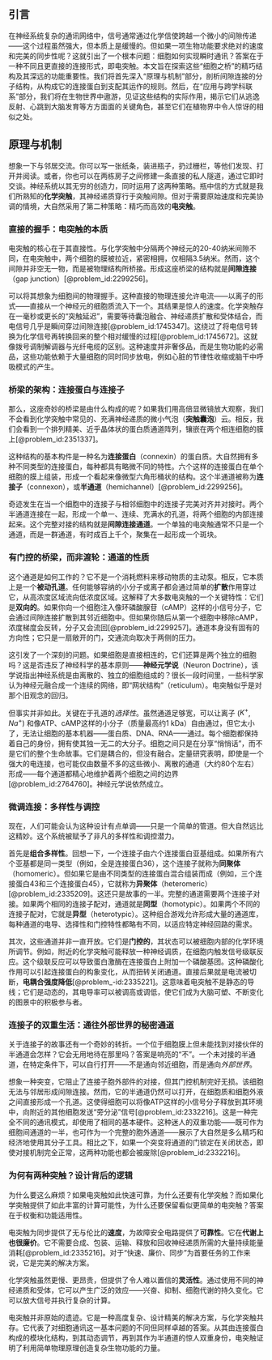 ## 引言
在神经系统复杂的通讯网络中，信号通常通过化学信使跨越一个微小的间隙传递——这个过程虽然强大，但本质上是缓慢的。但如果一项生物功能要求绝对的速度和完美的同步性呢？这就引出了一个根本问题：细胞如何实现瞬时通讯？答案在于一种不同且更直接的连接形式，即电突触。本文旨在探索这些“细胞之桥”的精巧结构及其深远的功能重要性。我们将首先深入“原理与机制”部分，剖析间隙连接的分子结构，从构成它的连接蛋白到支配其运作的规则。然后，在“应用与跨学科联系”部分，我们将在生物世界中遨游，见证这些结构的实际作用，揭示它们从逃逸反射、心跳到大脑发育等方方面面的关键角色，甚至它们在植物界中令人惊讶的相似之处。

## 原理与机制

想象一下与邻居交流。你可以写一张纸条，装进瓶子，扔过栅栏，等他们发现、打开并阅读。或者，你也可以在两栋房子之间修建一条直接的私人隧道，通过它即时交谈。神经系统以其无穷的创造力，同时运用了这两种策略。瓶中信的方式就是我们所熟知的**化学突触**，其神经递质穿行于突触间隙。但对于需要原始速度和完美协调的情境，大自然采用了第二种策略：精巧而高效的**电突触**。

### 直接的握手：电突触的本质

电突触的核心在于其直接性。与化学突触中分隔两个神经元的20-40纳米间隙不同，在电突触中，两个细胞的膜被拉近，紧密相拥，仅相隔3.5纳米。然而，这个间隙并非空无一物，而是被物理结构所桥接。形成这座桥梁的结构就是**间隙连接**（gap junction）[@problem_id:2299256]。

可以将其想象为细胞间的物理握手。这种直接的物理连接允许电流——以离子的形式——直接从一个神经元的细胞质流入下一个。其结果是惊人的速度。化学突触存在一毫秒或更长的“突触延迟”，需要等待囊泡融合、神经递质扩散和受体结合，而电信号几乎是瞬间穿过间隙连接[@problem_id:1745347]。这绕过了将电信号转换为化学信号再转换回来的整个相对缓慢的过程[@problem_id:1745672]。这就像拨号调制解调器与光纤电缆的区别。这种速度并非奢侈品，而是生物功能的必需品，这些功能依赖于大量细胞的同时同步放电，例如心脏的节律性收缩或脑干中呼吸模式的产生。

### 桥梁的架构：连接蛋白与连接子

那么，这座奇妙的桥梁是由什么构成的呢？如果我们用高倍显微镜放大观察，我们不会看到化学突触中常见的、充满神经递质的微小气泡（**突触囊泡**）云。相反，我们会看到一个排列精美、近乎晶体状的蛋白质通道阵列，镶嵌在两个相连细胞的膜上[@problem_id:2351337]。

这种结构的基本构件是一种名为**连接蛋白**（connexin）的蛋白质。大自然拥有多种不同类型的连接蛋白，每种都具有略微不同的特性。六个这样的连接蛋白在单个细胞的膜上组装，形成一个看起来像微型六角形桶状的结构。这个半通道被称为**连接子**（connexon），或**半通道**（hemichannel）[@problem_id:2299256]。

奇迹发生在当一个细胞中的连接子与相邻细胞中的连接子完美对齐并对接时。两个半通道连接在一起，形成一个单一、连续、充满水的孔道，将两个细胞的内部连接起来。这个完整对接的结构就是**间隙连接通道**。一个单独的电突触通常不只是一个通道，而是一群通道，有时成百上千个，聚集在一起形成一个斑块。

### 有门控的桥梁，而非渡轮：通道的性质

这个通道是如何工作的？它不是一个消耗燃料来移动物质的主动泵。相反，它本质上是一个**被动孔道**。任何能够容纳的小分子或离子都会通过简单的**扩散**作用穿过它，从高浓度区域流向低浓度区域。这解释了大多数电突触的一个关键特性：它们是**双向的**。如果你向一个细胞注入像环磷酸腺苷（cAMP）这样的小信号分子，它会通过间隙连接扩散到其邻近细胞中。但如果你随后从第一个细胞中移除cAMP，浓度梯度会反转，分子又会流回[@problem_id:2299257]。通道本身没有固有的方向性；它只是一扇敞开的门，交通流向取决于两侧的压力。

这引发了一个深刻的问题。如果细胞是直接相连的，它们还算是两个独立的细胞吗？这是否违反了神经科学的基本原则——**神经元学说**（Neuron Doctrine），该学说指出神经系统是由离散的、独立的细胞组成的？很长一段时间里，一些科学家认为神经元融合成一个连续的网络，即“网状结构”（reticulum）。电突触似乎是对那个旧观念的回归。

但事实并非如此。关键在于孔道的*选择性*。虽然通道足够宽，可以让离子 ($K^+$, $Na^+$) 和像ATP、cAMP这样的小分子（质量最高约1 kDa）自由通过，但它太小了，无法让细胞的基本机器——蛋白质、DNA、RNA——通过。每个细胞都保持着自己的身份，拥有使其独一无二的大分子。细胞之间只是在分享“悄悄话”，而不是它们的整个生命故事。它们是耦合的，但没有融合。定量研究表明，即使是一个强大的电连接，也可能仅由数量不多的这些微小、离散的通道（大约80个左右）形成——每个通道都精心地维护着两个细胞之间的边界[@problem_id:2764760]。神经元学说依然成立。

### 微调连接：多样性与调控

现在，人们可能会认为这种设计有点单调——只是一个简单的管道。但大自然远比这精妙。这个系统被赋予了非凡的多样性和调控潜力。

首先是**组合多样性**。回想一下，一个连接子由六个连接蛋白亚基组成。如果所有六个亚基都是同一类型（例如，全是连接蛋白36），这个连接子就称为**同聚体**（homomeric）。但如果它是由不同类型的连接蛋白混合组装而成（例如，三个连接蛋白43和三个连接蛋白45），它就称为**异聚体**（heteromeric）[@problem_id:2335209]。这还只是故事的一半。完整的通道需要两个连接子对接。如果两个相同的连接子配对，通道就是**同型**（homotypic）。如果两个不同的连接子配对，它就是**异型**（heterotypic）。这种组合游戏允许形成大量的通道库，每种通道的电导、选择性和门控特性都略有不同，以适应特定神经回路的需求。

其次，这些通道并非一直开放。它们是**门控的**，其状态可以被细胞内部的化学环境所调节。例如，附近的化学突触可能释放一种神经调质，在细胞内触发信号级联反应。这个级联反应可以导致蛋白激酶在连接蛋白上附加一个磷酸基团。这种磷酸化作用可以引起连接蛋白的构象变化，从而扭转关闭通道。直接后果就是电流被切断，**电耦合强度降低**[@problem_-id:2335221]。这意味着电突触不是静态的导线；它们是动态的，其电导率可以被调高或调低，使它们成为大脑可塑、不断变化的图景中的积极参与者。

### 连接子的双重生活：通往外部世界的秘密通道

关于连接子的故事还有一个奇妙的转折。一个位于细胞膜上但未能找到对接伙伴的半通道会怎样？它会无用地待在那里吗？答案是响亮的“不”。一个未对接的半通道，在特定条件下，可以自行打开——不是通向邻近细胞，而是通向*外部世界*。

想象一种突变，它阻止了连接子胞外部件的对接，但其门控机制完好无损。该细胞无法与邻居形成间隙连接。然而，它的半通道仍然可以打开，在细胞质和细胞外液之间直接形成一个孔道。这使得细胞可以将像ATP这样的小信号分子释放到其环境中，向附近的其他细胞发送“旁分泌”信号[@problem_id:2332216]。这是一种完全不同的通讯模式，却使用了相同的基本硬件。这种迷人的双重功能——既可作为细胞间通道的一半，也可作为一个完整的胞外通道——展示了大自然是多么精巧和经济地使用其分子工具。相比之下，如果一个突变将通道的门锁定在关闭状态，即使对接机制完全正常，这两种功能也都会被废除[@problem_id:2332216]。

### 为何有两种突触？设计背后的逻辑

为什么要这么麻烦？如果电突触如此快速可靠，为什么还要有化学突触？而如果化学突触提供了如此丰富的计算可能性，为什么还要保留看似更简单的电突触？答案在于权衡和功能适用性。

电突触为同步提供了无与伦比的**速度**，为故障安全电路提供了**可靠性**。它在**代谢上也很廉价**。它不需要合成、包装、运输、释放和回收神经递质所需的大量持续能量消耗[@problem_id:2335216]。对于“快速、廉价、同步”为首要任务的工作来说，它是完美的解决方案。

化学突触虽然更慢、更昂贵，但提供了令人难以置信的**灵活性**。通过使用不同的神经递质和受体，它可以产生广泛的效应——兴奋、抑制、细胞代谢的持久变化。它可以放大信号并执行复杂的计算。

电突触并非原始的遗迹。它是一种高度复杂、设计精美的解决方案，与化学突触共存。它代表了对细胞通讯这一基本问题的不同但同样卓越的答案。从其由连接蛋白构成的模块化结构，到其动态调节，再到其作为半通道的惊人双重身份，电突触证明了利用简单物理原理创造复杂生物功能的力量。

